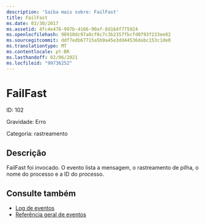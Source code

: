 ```yaml
---
description: 'Saiba mais sobre: FailFast'
title: FailFast
ms.date: 03/30/2017
ms.assetid: 4fc4e476-997b-4166-90af-8d164f775924
ms.openlocfilehash: 98910dc97a8cf0c7c3b2357fbcfd0793f233ee02
ms.sourcegitcommit: ddf7edb67715a5b9a45e3dd44536dabc153c1de0
ms.translationtype: MT
ms.contentlocale: pt-BR
ms.lasthandoff: 02/06/2021
ms.locfileid: "99736252"
---
```

# <a name="failfast"></a>FailFast

ID: 102  
  
 Gravidade: Erro  
  
 Categoria: rastreamento  
  
## <a name="description"></a>Descrição  

 FailFast foi invocado. O evento lista a mensagem, o rastreamento de pilha, o nome do processo e a ID do processo.  
  
## <a name="see-also"></a>Consulte também

- [Log de eventos](index.md)
- [Referência geral de eventos](events-general-reference.md)
